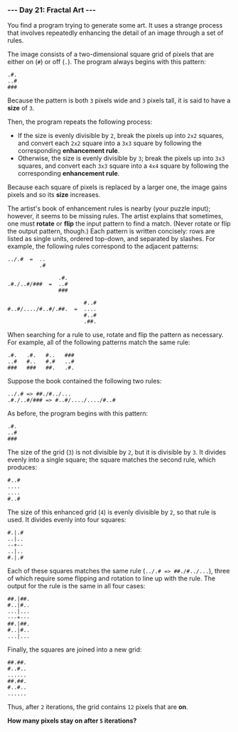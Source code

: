 ### --- Day 21: Fractal Art ---

You find a program trying to generate some art. It uses a strange process
that involves repeatedly enhancing the detail of an image through a set of
rules.

The image consists of a two-dimensional square grid of pixels that are
either on (`#`) or off (`.`). The program always begins with this pattern:
```
.#.
..#
###
```
Because the pattern is both `3` pixels wide and `3` pixels tall, it is said to
have a **size** of `3`.

Then, the program repeats the following process:

- If the size is evenly divisible by `2`, break the pixels up into `2x2`
squares, and convert each `2x2` square into a `3x3` square by following
the corresponding **enhancement rule**.
- Otherwise, the size is evenly divisible by `3`; break the pixels up into
`3x3` squares, and convert each `3x3` square into a `4x4` square by
following the corresponding **enhancement rule**.

Because each square of pixels is replaced by a larger one, the image gains
pixels and so its **size** increases.

The artist's book of enhancement rules is nearby (your puzzle input);
however, it seems to be missing rules. The artist explains that sometimes,
one must **rotate** or **flip** the input pattern to find a match. (Never rotate or
flip the output pattern, though.) Each pattern is written concisely: rows
are listed as single units, ordered top-down, and separated by slashes. For
example, the following rules correspond to the adjacent patterns:
```
../.#  =  ..
          .#

                .#.
.#./..#/###  =  ..#
                ###

                        #..#
#..#/..../#..#/.##.  =  ....
                        #..#
                        .##.
```
When searching for a rule to use, rotate and flip the pattern as necessary.
For example, all of the following patterns match the same rule:
```
.#.   .#.   #..   ###
..#   #..   #.#   ..#
###   ###   ##.   .#.
```
Suppose the book contained the following two rules:
```
../.# => ##./#../...
.#./..#/### => #..#/..../..../#..#
```
As before, the program begins with this pattern:
```
.#.
..#
###
```
The size of the grid (`3`) is not divisible by `2`, but it is divisible by `3`.
It divides evenly into a single square; the square matches the second rule,
which produces:
```
#..#
....
....
#..#
```
The size of this enhanced grid (`4`) is evenly divisible by `2`, so that rule
is used. It divides evenly into four squares:
```
#.|.#
..|..
--+--
..|..
#.|.#
```
Each of these squares matches the same rule (`../.# => ##./#../...`), three
of which require some flipping and rotation to line up with the rule. The
output for the rule is the same in all four cases:
```
##.|##.
#..|#..
...|...
---+---
##.|##.
#..|#..
...|...
```
Finally, the squares are joined into a new grid:
```
##.##.
#..#..
......
##.##.
#..#..
......
```
Thus, after `2` iterations, the grid contains `12` pixels that are **on**.

**How many pixels stay on after `5` iterations?**
